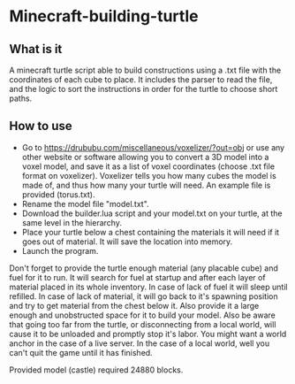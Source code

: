 # Minecraft-building-turtle

## What is it

A minecraft turtle script able to build constructions using a .txt file with the coordinates of each cube to place.
It includes the parser to read the file, and the logic to sort the instructions in order for the turtle to choose short paths.

## How to use

* Go to https://drububu.com/miscellaneous/voxelizer/?out=obj or use any other website or software allowing you to convert a 3D model into a voxel model, and save it as a list of voxel coordinates (choose .txt file format on voxelizer). Voxelizer tells you how many cubes the model is made of, and thus how many your turtle will need. An example file is provided (torus.txt).
* Rename the model file "model.txt".
* Download the builder.lua script and your model.txt on your turtle, at the same level in the hierarchy.
* Place your turtle below a chest containing the materials it will need if it goes out of material. It will save the location into memory.
* Launch the program.

Don't forget to provide the turtle enough material (any placable cube) and fuel for it to run. It will search for fuel at startup and after each layer of material placed in its whole inventory. In case of lack of fuel it will sleep until refilled. In case of lack of material, it will go back to it's spawning position and try to get material from the chest below it. Also provide it a large enough and unobstructed space for it to build your model.
Also be aware that going too far from the turtle, or disconnecting from a local world, will cause it to be unloaded and promptly stop it's labor. You might want a world anchor in the case of a live server. In the case of a local world, well you can't quit the game until it has finished.

Provided model (castle) required 24880 blocks.